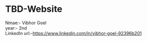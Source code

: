 # TBD-Website
Nmae:- Vibhor Goel\
year:- 2nd\
LinkedIn url:-https://www.linkedin.com/in/vibhor-goel-92396b201 
